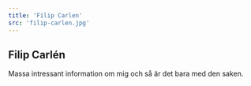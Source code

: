 ```yaml
---
title: 'Filip Carlen'
src: 'filip-carlen.jpg'
---
```


## Filip Carlén ##

Massa intressant information om mig och så är det bara med den saken.